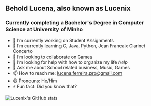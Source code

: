 ## Behold Lucena, also known as Lucenix

### Currently completing a Bachelor's Degree in Computer Science at University of Minho

- 🔭 I’m currently working on Student Assignments
- 🌱 I’m currently learning ~~C~~, ~~Java~~, ~~Python~~, Jean Francaix Clarinet Concerto
- 👯 I’m looking to collaborate on Games
- 🤔 I’m looking for help with how to organize my life *help*
- 💬 Ask me about School related business, Music, Games
- 📫 How to reach me: lucena.ferreira.pro@gmail.com
- 😄 Pronouns: He/Him
- ⚡ Fun fact: Did you know that?

![Lucenix's GitHub stats](https://github-readme-stats.vercel.app/api/top-langs/?username=lucenix&theme=blue-green)

